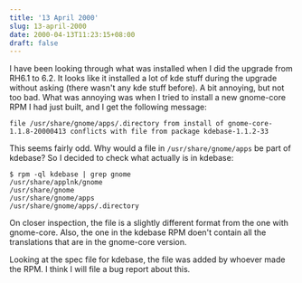 ```yaml
---
title: '13 April 2000'
slug: 13-april-2000
date: 2000-04-13T11:23:15+08:00
draft: false
---
```


I have been looking through what was installed when I did the upgrade
from RH6.1 to 6.2. It looks like it installed a lot of kde stuff
during the upgrade without asking (there wasn\'t any kde stuff
before). A bit annoying, but not too bad. What was annoying was when I
tried to install a new gnome-core RPM I had just built, and I get the
following message:

    file /usr/share/gnome/apps/.directory from install of gnome-core-1.1.8-20000413 conflicts with file from package kdebase-1.1.2-33

This seems fairly odd. Why would a file in `/usr/share/gnome/apps` be
part of kdebase? So I decided to check what actually is in kdebase:

    $ rpm -ql kdebase | grep gnome
    /usr/share/applnk/gnome
    /usr/share/gnome
    /usr/share/gnome/apps
    /usr/share/gnome/apps/.directory

On closer inspection, the file is a slightly different format from the
one with gnome-core. Also, the one in the kdebase RPM doen\'t contain
all the translations that are in the gnome-core version.

Looking at the spec file for kdebase, the file was added by whoever
made the RPM. I think I will file a bug report about this.
